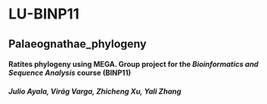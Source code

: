 # LU-BINP11
## Palaeognathae_phylogeny
#### Ratites phylogeny using MEGA. Group project for the *Bioinformatics and Sequence Analysis* course (BINP11)
##### Julio Ayala, Virág Varga, Zhicheng Xu, Yali Zhang

